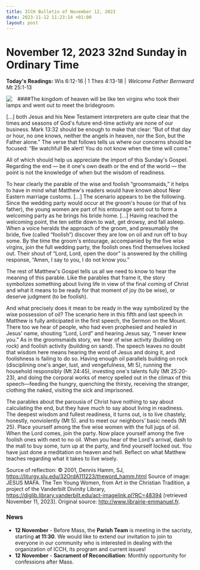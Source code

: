 ```yaml
---
title: ICCH Bulletin of November 12, 2023
date: 2023-11-12 11:23:14 +01:00
layout: post
---
```


# November 12, 2023 32nd Sunday in Ordinary Time
<span style="float: right"><em>Welcome Father Bernward</em></span>
**Today's Readings:** Wis 6:12-16 | 1 Thes 4:13-18 | Mt 25:1-13


<img style="float: left; margin-right: 1em;" src="https://diglib.library.vanderbilt.edu/cdri/fulljpeg/Mafa062.jpg">

####The kingdom of heaven will be like ten virgins who took their lamps and went out to meet the bridegroom.

[...] both Jesus and his New Testament interpreters are quite clear that the times and seasons of God's future end-time activity are none of our business. Mark 13:32 should be enough to make that clear: “But of that day or hour, no one knows, neither the angels in heaven, nor the Son, but the Father alone.” The verse that follows tells us where our concerns should be focused: “Be watchful! Be alert! You do not know when the time will come.”

All of which should help us appreciate the import of this Sunday's Gospel. Regarding the end — be it one's own death or the end of the world — the point is not the knowledge of when but the wisdom of readiness.

To hear clearly the parable of the wise and foolish “groomsmaids,” it helps to have in mind what Matthew's readers would have known about Near Eastern marriage customs. [...] The scenario appears to be the following. Since the wedding party would occur at the groom's house (or that of his father), the young women are part of his entourage sent out to form a welcoming party as he brings his bride home. [...] Having reached the welcoming point, the ten settle down to wait, get drowsy, and fall asleep. When a voice heralds the approach of the groom, and presumably the bride, five (called “foolish”) discover they are low on oil and run off to buy some. By the time the groom's entourage, accompanied by the five wise virgins, join the full wedding party, the foolish ones find themselves locked out. Their shout of “Lord, Lord, open the door” is answered by the chilling response, “Amen, I say to you, I do not know you.”

The rest of Matthew's Gospel tells us all we need to know to hear the meaning of this parable. Like the parables that frame it, the story symbolizes something about living life in view of the final coming of Christ and what it means to be ready for that moment of joy (to be wise), or deserve judgment (to be foolish).

And what precisely does it mean to be ready in the way symbolized by the wise possession of oil? The scenario here in this fifth and last speech in Matthew is fully anticipated in the first speech, the Sermon on the Mount. There too we hear of people, who had even prophesied and healed in Jesus' name, shouting “Lord, Lord” and hearing Jesus say, “I never knew you.” As in the groomsmaids story, we hear of wise activity (building on rock) and foolish activity (building on sand). The speech leaves no doubt that wisdom here means hearing the word of Jesus and doing it, and foolishness is failing to do so. Having enough oil parallels building on rock (disciplining one's anger, lust, and vengefulness, Mt 5), running the household responsibly (Mt 24:45), investing one's talents fully (Mt 25:20-23), and doing the corporal works of mercy spelled out in the climax of this speech—feeding the hungry, quenching the thirsty, receiving the stranger, clothing the naked, visiting the sick and imprisoned.

The parables about the parousia of Christ have nothing to say about calculating the end, but they have much to say about living in readiness. The deepest wisdom and fullest readiness, it turns out, is to live chastely, honestly, nonviolently (Mt 5). and to meet our neighbors’ basic needs (Mt 25). Place yourself among the five wise women with the full jugs of oil. When the Lord comes, join the party. Now place yourself among the five foolish ones with next to no oil. When you hear of the Lord's arrival, dash to the mall to buy some, turn up at the party, and find yourself locked out. You have just done a meditation on heaven and hell. Reflect on what Matthew teaches regarding what it takes to live wisely. 

Source of reflection: © 2001, Dennis Hamm, SJ, https://liturgy.slu.edu/32OrdA111223/theword_hamm.html
Source of image: JESUS MAFA. The Ten Young Women, from Art in the Christian Tradition, a project of the Vanderbilt Divinity Library, https://diglib.library.vanderbilt.edu/act-imagelink.pl?RC=48394 [retrieved November 11, 2023]. Original source: http://www.librairie-emmanuel.fr.

### News 

* **12 November** - Before Mass, the **Parish Team** is meeting in the sacristy, starting **at 11:30**. We would like to extend our invitation to join to everyone in our community who is interested in dealing with the organization of ICCH, its program and current issues!
* **12 November** - **Sacrament of Reconciliation**: Monthly opportunity for confessions after Mass.
